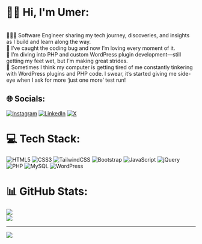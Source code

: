 # 👋🏻 Hi, I'm Umer:
<br>👨🏻‍💻 Software Engineer sharing my tech journey, discoveries, and insights as I build and learn along the way.<br>🤖 I’ve caught the coding bug and now I’m loving every moment of it.<br>💱 I’m diving into PHP and custom WordPress plugin development—still getting my feet wet, but I’m making great strides.<br>💭 Sometimes I think my computer is getting tired of me constantly tinkering with WordPress plugins and PHP code. I swear, it’s started giving me side-eye when I ask for more ‘just one more’ test run!


## 🌐 Socials:
[![Instagram](https://img.shields.io/badge/Instagram-%23E4405F.svg?logo=Instagram&logoColor=white)](https://instagram.com/umer_abdulrazzaq) [![LinkedIn](https://img.shields.io/badge/LinkedIn-%230077B5.svg?logo=linkedin&logoColor=white)](https://linkedin.com/in/umer-builds) [![X](https://img.shields.io/badge/X-black.svg?logo=X&logoColor=white)](https://x.com/UmerBuilds) 

# 💻 Tech Stack:
 ![HTML5](https://img.shields.io/badge/html5-%23E34F26.svg?style=for-the-badge&logo=html5&logoColor=white) ![CSS3](https://img.shields.io/badge/css3-%231572B6.svg?style=for-the-badge&logo=css3&logoColor=white) ![TailwindCSS](https://img.shields.io/badge/tailwindcss-%2338B2AC.svg?style=for-the-badge&logo=tailwind-css&logoColor=white) ![Bootstrap](https://img.shields.io/badge/bootstrap-%238511FA.svg?style=for-the-badge&logo=bootstrap&logoColor=white) ![JavaScript](https://img.shields.io/badge/javascript-%23323330.svg?style=for-the-badge&logo=javascript&logoColor=%23F7DF1E)  ![jQuery](https://img.shields.io/badge/jquery-%230769AD.svg?style=for-the-badge&logo=jquery&logoColor=white) ![PHP](https://img.shields.io/badge/php-%23777BB4.svg?style=for-the-badge&logo=php&logoColor=white)  ![MySQL](https://img.shields.io/badge/mysql-4479A1.svg?style=for-the-badge&logo=mysql&logoColor=white) ![WordPress](https://img.shields.io/badge/WordPress-%23117AC9.svg?style=for-the-badge&logo=WordPress&logoColor=white)
# 📊 GitHub Stats:
![](https://github-readme-stats.vercel.app/api?username=umer-builds&theme=dark&hide_border=false&include_all_commits=false&count_private=false)<br/>
![](https://github-readme-streak-stats.herokuapp.com/?user=umer-builds&theme=dark&hide_border=false)<br/>

---
[![](https://visitcount.itsvg.in/api?id=umer-builds&icon=0&color=0)](https://visitcount.itsvg.in)

<!-- Proudly created with GPRM ( https://gprm.itsvg.in ) -->

